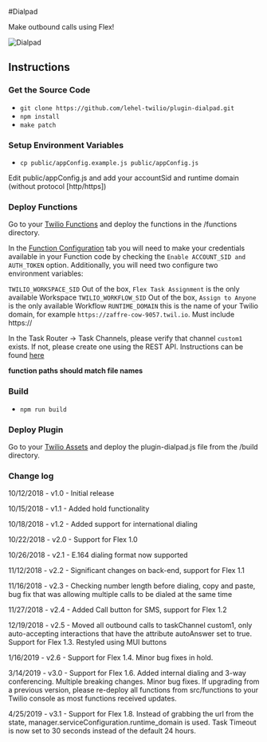 #Dialpad

Make outbound calls using Flex!

![Dialpad](https://zaffre-cow-9057.twil.io/assets/68747470733a2f2f63696e6572656f75732d6d616c6c6172642d343935392e7477696c2e696f2f6173736574732f6469616c7061642e706e67.png)

## Instructions

### Get the Source Code

-   `git clone https://github.com/lehel-twilio/plugin-dialpad.git`
-   `npm install`
-   `make patch`

### Setup Environment Variables

-   `cp public/appConfig.example.js public/appConfig.js`

Edit public/appConfig.js and add your accountSid and runtime domain (without protocol [http/https])

### Deploy Functions

Go to your [Twilio Functions](https://www.twilio.com/console/runtime/functions/manage) and deploy the functions in the /functions directory.

In the [Function Configuration](https://www.twilio.com/console/runtime/functions/configure) tab you will need to make your credentials available in your Function code by checking the `Enable ACCOUNT_SID and AUTH_TOKEN` option. Additionally, you will need two configure two environment variables:

`TWILIO_WORKSPACE_SID` Out of the box, `Flex Task Assignment` is the only available Workspace
`TWILIO_WORKFLOW_SID` Out of the box, `Assign to Anyone` is the only available Workflow
`RUNTIME_DOMAIN` this is the name of your Twilio domain, for example `https://zaffre-cow-9057.twil.io`. Must include https://

In the Task Router -> Task Channels, please verify that channel `custom1` exists. If not, please create one using the REST API. Instructions can be found [here](https://www.twilio.com/docs/taskrouter/api/task-channel?code-sample=code-create-a-taskchannel&code-language=curl#create-a-taskchannel)

**function paths should match file names**

### Build

-   `npm run build`

### Deploy Plugin

Go to your [Twilio Assets](https://www.twilio.com/console/runtime/assets/public) and deploy the plugin-dialpad.js file from the /build directory.


### Change log
10/12/2018 - v1.0 - Initial release

10/15/2018 - v1.1 - Added hold functionality

10/18/2018 - v1.2 - Added support for international dialing

10/22/2018 - v2.0 - Support for Flex 1.0

10/26/2018 - v2.1 - E.164 dialing format now supported

11/12/2018 - v2.2 - Significant changes on back-end, support for Flex 1.1

11/16/2018 - v2.3 - Checking number length before dialing, copy and paste, bug fix that was
allowing multiple calls to be dialed at the same time

11/27/2018 - v2.4 - Added Call button for SMS, support for Flex 1.2

12/19/2018 - v2.5 - Moved all outbound calls to taskChannel custom1, only auto-accepting
interactions that have the attribute autoAnswer set to true. Support for Flex 1.3. Restyled using
MUI buttons

1/16/2019 - v2.6 - Support for Flex 1.4. Minor bug fixes in hold.

3/14/2019 - v3.0 - Support for Flex 1.6. Added internal dialing and 3-way conferencing. Multiple breaking changes. Minor bug fixes. If upgrading from a previous version, please re-deploy all functions from src/functions to your Twilio console as most functions received updates.

4/25/2019 - v3.1 - Support for Flex 1.8. Instead of grabbing the url from the state, manager.serviceConfiguration.runtime_domain is used. Task Timeout is now set to 30 seconds instead of the default 24 hours.
